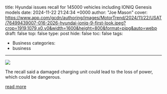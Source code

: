 title: Hyundai issues recall for 145000 vehicles including IONIQ Genesis models
date: 2024-11-22 21:24:34 +0000
author: "Joe Mason"
cover: https://www.app.com/gcdn/authoring/images/MotorTrend/2024/11/22/USAT/76499439007-016-2026-hyundai-ioniq-9-first-look.jpeg?crop=1919,1079,x0,y0&width=1600&height=800&format=pjpg&auto=webp
draft: false
top: false
type: post
hide: false
toc: false
tags:
  - Business
categories:
  - business
---

![](https://www.app.com/gcdn/authoring/images/MotorTrend/2024/11/22/USAT/76499439007-016-2026-hyundai-ioniq-9-first-look.jpeg?crop=1919,1079,x0,y0&width=1600&height=800&format=pjpg&auto=webp)

The recall said a damaged charging unit could lead to the loss of power, which could be dangerous.

[read more](https://www.app.com/story/news/nation/2024/11/22/hyundai-recalls-ioniq-genesis-model-vehicles/76505188007/)
